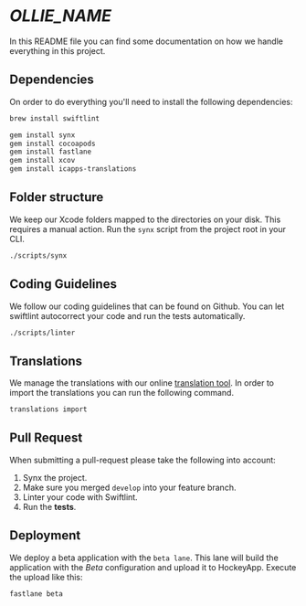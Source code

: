 # _OLLIE_NAME_

In this README file you can find some documentation on how we handle everything
in this project.

## Dependencies

On order to do everything you'll need to install the following dependencies:

```bash
brew install swiftlint

gem install synx
gem install cocoapods
gem install fastlane
gem install xcov
gem install icapps-translations
```

## Folder structure

We keep our Xcode folders mapped to the directories on your disk. This requires
a manual action. Run the `synx` script from the project root in your CLI.

```bash
./scripts/synx
```

## Coding Guidelines

We follow our coding guidelines that can be found on Github. You can let
swiftlint autocorrect your code and run the tests automatically.

```bash
./scripts/linter
```

## Translations

We manage the translations with our online [translation
tool](http://translations.icapps.com). In order to import the translations you
can run the following command.

```bash
translations import
```

## Pull Request

When submitting a pull-request please take the following into account:

1. Synx the project.
2. Make sure you merged `develop` into your feature branch.
3. Linter your code with Swiftlint.
4. Run the **tests**.

## Deployment

We deploy a beta application with the `beta lane`. This lane will build the
application with the _Beta_ configuration and upload it to HockeyApp. Execute
the upload like this:

```bash
fastlane beta
```
